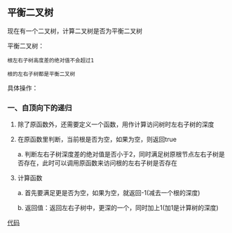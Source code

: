 ## 平衡二叉树

现在有一个二叉树，计算二叉树是否为平衡二叉树

平衡二叉树：

    根左右子树高度差的绝对值不会超过1

    根的左右子树都是平衡二叉树

具体操作：

### 一、自顶向下的递归

1. 除了原函数外，还需要定义一个函数，用作计算访问树时左右子树的深度

2. 在原函数里判断，当前根是否为空，如果为空，则返回true

    a. 判断左右子树深度差的绝对值是否小于2，同时满足树原根节点左右子树是否存在，此时可以调用原函数来访问根的左右子树是否存在

3. 计算函数

    a. 首先要满足更是否为空，如果为空，就返回-1(减去一个根的深度)

    b. 返回值：返回左右子树中，更深的一个，同时加上1(加1是计算树的深度)

[代码]()